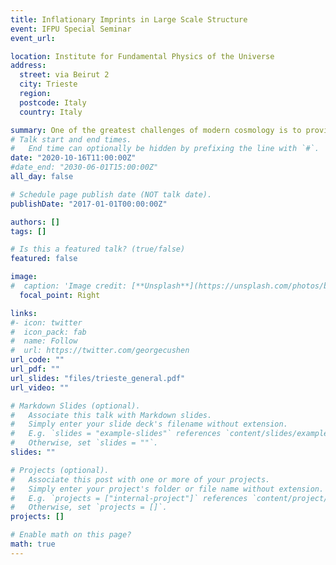 ```yaml
---
title: Inflationary Imprints in Large Scale Structure
event: IFPU Special Seminar
event_url: 

location: Institute for Fundamental Physics of the Universe
address:
  street: via Beirut 2
  city: Trieste
  region: 
  postcode: Italy
  country: Italy

summary: One of the greatest challenges of modern cosmology is to provide a consistent history of the Universe, from its origins until today. As in all fields of physics, a crucial step to make progress is to gather more observational evidence to confirm or disprove proposed theoretical models. I will discuss about how how the observation of large scale structures at late times provides an increasingly promising probe of the physics of the early universe, with a focus on inflationary predictions, such as primordial non-Gaussianity, primordial features and primordial gravitational waves.
# Talk start and end times.
#   End time can optionally be hidden by prefixing the line with `#`.
date: "2020-10-16T11:00:00Z"
#date_end: "2030-06-01T15:00:00Z"
all_day: false

# Schedule page publish date (NOT talk date).
publishDate: "2017-01-01T00:00:00Z"

authors: []
tags: []

# Is this a featured talk? (true/false)
featured: false

image:
#  caption: 'Image credit: [**Unsplash**](https://unsplash.com/photos/bzdhc5b3Bxs)'
  focal_point: Right

links:
#- icon: twitter
#  icon_pack: fab
#  name: Follow
#  url: https://twitter.com/georgecushen
url_code: ""
url_pdf: ""
url_slides: "files/trieste_general.pdf"
url_video: ""

# Markdown Slides (optional).
#   Associate this talk with Markdown slides.
#   Simply enter your slide deck's filename without extension.
#   E.g. `slides = "example-slides"` references `content/slides/example-slides.md`.
#   Otherwise, set `slides = ""`.
slides: ""

# Projects (optional).
#   Associate this post with one or more of your projects.
#   Simply enter your project's folder or file name without extension.
#   E.g. `projects = ["internal-project"]` references `content/project/deep-learning/index.md`.
#   Otherwise, set `projects = []`.
projects: []

# Enable math on this page?
math: true
---
```


